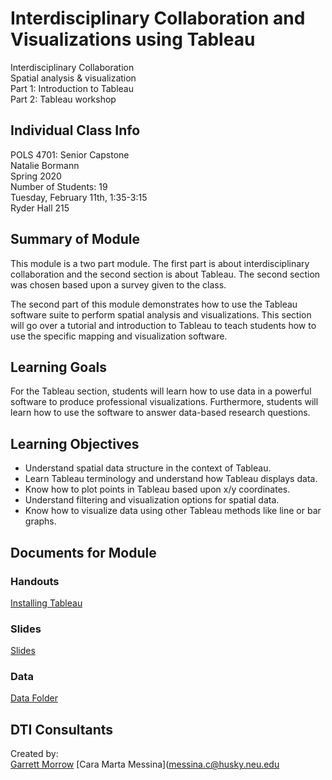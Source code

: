 # Interdisciplinary Collaboration and Visualizations using Tableau
Interdisciplinary Collaboration<br>
Spatial analysis & visualization<br>
Part 1: Introduction to Tableau<br>
Part 2: Tableau workshop<br>

## Individual Class Info
POLS 4701: Senior Capstone
<br>
Natalie Bormann
<br>
Spring 2020
<br>
Number of Students: 19
<br>
Tuesday, February 11th, 1:35-3:15
<br>
Ryder Hall 215<br>

## Summary of Module
This module is a two part module. The first part is about interdisciplinary collaboration and the second section is about Tableau. The second section was chosen based upon a survey given to the class.

The second part of this module demonstrates how to use the Tableau software suite to perform spatial analysis and visualizations. This section will go over a tutorial and introduction to Tableau to teach students how to use the specific mapping and visualization software.


## Learning Goals
For the Tableau section, students will learn how to use data in a powerful software to produce professional visualizations. Furthermore, students will learn how to use the software to answer data-based research questions.

## Learning Objectives
- Understand spatial data structure in the context of Tableau.<br>
- Learn Tableau terminology and understand how Tableau displays data.<br>
- Know how to plot points in Tableau based upon x/y coordinates.<br>
- Understand filtering and visualization options for spatial data.<br>
- Know how to visualize data using other Tableau methods like line or bar graphs.<br>

## Documents for Module

### Handouts

[Installing Tableau](https://github.com/NULabNortheastern/digitalassignmentshowcase/blob/master/data_visualization/senior_capstone-spring2020-bormann/handout-installing-tableau.pdf)

### Slides
[Slides](https://github.com/NULabNortheastern/digitalassignmentshowcase/blob/master/data_visualization/senior_capstone-spring2020-bormann/slides.pdf)

### Data
[Data Folder](https://github.com/NULabNortheastern/digitalassignmentshowcase/tree/master/data_visualization/senior_capstone-spring2020-bormann/Data)

## DTI Consultants
Created by:<br>
[Garrett Morrow](morrow.g@husky.neu.edu)
[Cara Marta Messina](messina.c@husky.neu.edu

